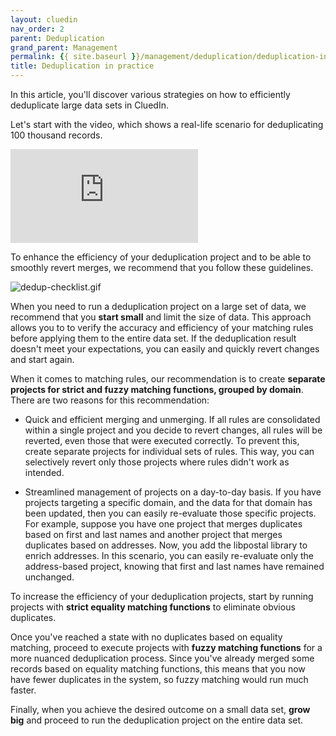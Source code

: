 ```yaml
---
layout: cluedin
nav_order: 2
parent: Deduplication
grand_parent: Management
permalink: {{ site.baseurl }}/management/deduplication/deduplication-in-practice
title: Deduplication in practice
---
```


In this article, you'll discover various strategies on how to efficiently deduplicate large data sets in CluedIn.

Let's start with the video, which shows a real-life scenario for deduplicating 100 thousand records.

<div class="videoFrame">
<iframe src="https://player.vimeo.com/video/910767689?badge=0&amp;autopause=0&amp;player_id=0&amp;app_id=58479" frameborder="0" allow="autoplay; fullscreen; picture-in-picture" title="Deduplication in practice"></iframe>
</div>

To enhance the efficiency of your deduplication project and to be able to smoothly revert merges, we recommend that you follow these guidelines.

![dedup-checklist.gif](../../assets/images/management/deduplication/dedup-checklist.gif)

When you need to run a deduplication project on a large set of data, we recommend that you **start small** and limit the size of data. This approach allows you to to verify the accuracy and efficiency of your matching rules before applying them to the entire data set. If the deduplication result doesn't meet your expectations, you can easily and quickly revert changes and start again.

When it comes to matching rules, our recommendation is to create **separate projects for strict and fuzzy matching functions, grouped by domain**. There are two reasons for this recommendation:

- Quick and efficient merging and unmerging. If all rules are consolidated within a single project and you decide to revert changes, all rules will be reverted, even those that were executed correctly. To prevent this, create separate projects for individual sets of rules. This way, you can selectively revert only those projects where rules didn't work as intended.

- Streamlined management of projects on a day-to-day basis. If you have projects targeting a specific domain, and the data for that domain has been updated, then you can easily re-evaluate those specific projects. For example, suppose you have one project that merges duplicates based on first and last names and another project that merges duplicates based on addresses. Now, you add the libpostal library to enrich addresses. In this scenario, you can easily re-evaluate only the address-based project, knowing that first and last names have remained unchanged.

To increase the efficiency of your deduplication projects, start by running projects with **strict equality matching functions** to eliminate obvious duplicates.

Once you've reached a state with no duplicates based on equality matching, proceed to execute projects with **fuzzy matching functions** for a more nuanced deduplication process. Since you've already merged some records based on equality matching functions, this means that you now have fewer duplicates in the system, so fuzzy matching would run much faster.

Finally, when you achieve the desired outcome on a small data set, **grow big** and proceed to run the deduplication project on the entire data set.
